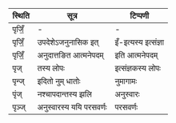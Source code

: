 | स्थिति | सूत्र | टिप्पणी |
| ----- | ------- | ------ |
| पृजिँ॒ | - | - |
| पृजिँ॒ | उपदेशेऽजनुनासिक इत् | इँ-इत्यस्य इत्संज्ञा |
| पृजिँ॒ | अनुदात्तङित आत्मनेपदम् | इति आत्मनेपदम् |
| पृज् | तस्य लोपः | इत्संज्ञकस्य लोपः |
| पृन्ज् | इदितो नुम् धातोः | नुमागामः |
| पृंज् | नश्चापदान्तस्य झलि | अनुस्वारः |
| पृञ्ज् | अनुस्वारस्य ययि परसवर्णः | परसवर्णः |
